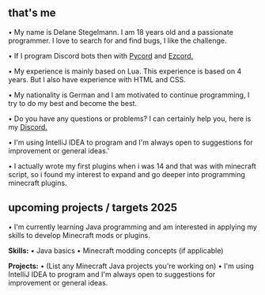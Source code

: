 ## that's me
•  My name is Delane Stegelmann. I am 18 years old and a passionate programmer. I love to search for and find bugs, I like the challenge.

• If I program Discord bots then with [Pycord](https://docs.pycord.dev/en/stable/index.html) and [Ezcord.](https://ezcord.readthedocs.io/en/latest/)

• My experience is mainly based on Lua. This experience is based on 4 years. But I also have experience with HTML and CSS.

• My nationality is German and I am motivated to continue programming, I try to do my best and become the best.

• Do you have any questions or problems? I can certainly help you, here is my [Discord.](https://discord.com/users/314014663526318080)

• I'm using IntelliJ IDEA to program and I'm always open to suggestions for improvement or general ideas.'

• I actually wrote my first plugins when i was 14 and that was with minecraft script, so i found my interest to expand and go deeper into programming minecraft plugins.

## upcoming projects / targets 2025

• I'm currently learning Java programming and am interested in applying my skills to develop Minecraft mods or plugins.

**Skills:**
• Java basics
• Minecraft modding concepts (if applicable)

**Projects:**
• (List any Minecraft Java projects you're working on)
• I'm using IntelliJ IDEA to program and I'm always open to suggestions for improvement or general ideas.
